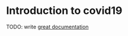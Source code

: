 # Introduction to covid19

TODO: write [great documentation](http://jacobian.org/writing/what-to-write/)
